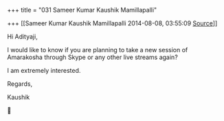 +++
title = "031 Sameer Kumar Kaushik Mamillapalli"

+++
[[Sameer Kumar Kaushik Mamillapalli	2014-08-08, 03:55:09 [Source](https://groups.google.com/g/samskrita/c/8lOFGogGPbY)]]



Hi Adityaji,

  

I would like to know if you are planning to take a new session of Amarakosha through Skype or any other live streams again?

I am extremely interested.

  

Regards,

Kaushik



